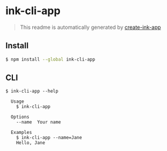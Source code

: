 # ink-cli-app

> This readme is automatically generated by [create-ink-app](https://github.com/vadimdemedes/create-ink-app)

## Install

```bash
$ npm install --global ink-cli-app
```

## CLI

```
$ ink-cli-app --help

  Usage
    $ ink-cli-app

  Options
    --name  Your name

  Examples
    $ ink-cli-app --name=Jane
    Hello, Jane
```
